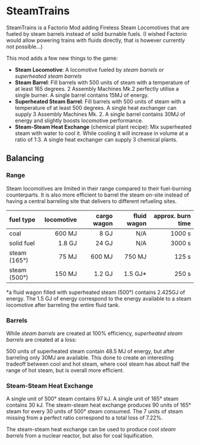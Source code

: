 # SteamTrains
SteamTrains is a Factorio Mod adding Fireless Steam Locomotives that are fueled by steam barrels instead of solid burnable fuels.
(I wished Factorio would allow powering trains with fluids directly, that is however currently not possible...)

This mod adds a few new things to the game:

 - **Steam Locomotive**: A locomotive fueled by *steam barrels* or *superheated steam barrels*
 - **Steam Barrel**: Fill barrels with 500 units of steam with a temperature of at least 165 degrees. 2 Assembly Machines Mk.2 perfectly utilise a single burner. A single barrel contains 15MJ of energy.
 - **Superheated Steam Barrel**: Fill barrels with 500 units of steam with a temperature of at least 500 degrees. A single heat exchanger can supply 3 Assembly Machines Mk. 2. A single barrel contains 30MJ of energy and slightly boosts locomotive performance.
 - **Steam-Steam Heat Exchange** (chemical plant recipe): Mix superheated steam with water to cool it. While cooling it will increase in volume at a ratio of 1:3. A single heat exchanger can supply 3 chemical plants.
 
 ## Balancing
 
 ### Range
 Steam locomotives are limited in their range compared to their fuel-burning counterparts. It is also more efficient to barrel the steam on-site instead of having a central barreling site that delivers to different refueling sites.
 
| fuel type    | locomotive | cargo wagon | fluid wagon | approx. burn time |
|:-------------|-----------:|------------:|------------:|------------------:|
| coal         |   600 MJ   |  8 GJ       | N/A         | 1000 s            |
| solid fuel   | 1.8 GJ     | 24 GJ       | N/A         | 3000 s            |
| steam (165°) |    75 MJ   |    600 MJ   |   750 MJ    |  125 s            |
| steam (500°) |   150 MJ   |  1.2 GJ     | 1.5 GJ*     |  250 s            |

\*a fluid wagon filled with superheated steam (500°) contains 2.425GJ of energy. The 1.5 GJ of energy correspond to the energy available to a steam locomotive after barreling the entire fluid tank.

### Barrels
While *steam barrels* are created at 100% efficiency, *superheated steam barrels* are created at a loss:

500 units of superheated steam contain 48.5 MJ of energy, but after barreling only 30MJ are available. This done to create an interesting tradeoff between cool and hot steam, where cool steam has about half the range of hot steam, but is overall more efficient.

### Steam-Steam Heat Exchange
A single unit of 500° steam contains 97 kJ. A single unit of 165° steam contains 30 kJ.
The steam-steam heat exchange produces 90 units of 165° steam for every 30 units of 500° steam consumed. The 7 units of steam missing from a perfect ratio correspond to a total loss of 7.22%.

The steam-steam heat exchange can be used to produce cool *steam barrels* from a nuclear reactor, but also for coal liquification.


